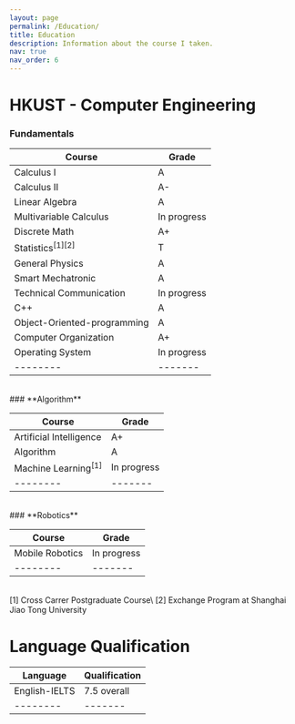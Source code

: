 ```yaml
---
layout: page
permalink: /Education/
title: Education
description: Information about the course I taken.
nav: true
nav_order: 6
---
```


# **HKUST - Computer Engineering**
### **Fundamentals**

| Course    | Grade |
| -------- | ------- |
| Calculus I  | A    |
| Calculus II | A-     |
| Linear Algebra    | A    |
| Multivariable Calculus   | In progress   |
| Discrete Math    | A+    |
| Statistics<sup>[1][2]</sup>    | T    |
| General Physics    | A    |
| Smart Mechatronic    | A    |
| Technical Communication   | In progress    |
| C++   | A    |
| Object-Oriented-programming    | A    |
| Computer Organization     | A+    |
| Operating System     | In progress    |
| -------- | ------- |

<br/>
### **Algorithm**

| Course    | Grade |
| -------- | ------- |
| Artificial Intelligence    | A+ |
| Algorithm | A     |
| Machine Learning<sup>[1]</sup>    | In progress    |
| -------- | ------- |

<br/>
### **Robotics**

| Course    | Grade |
| -------- | ------- |
| Mobile Robotics    | In progress |
| -------- | ------- |

<br/>
[1] Cross Carrer Postgraduate Course\
[2] Exchange Program at Shanghai Jiao Tong University
<br/>

# **Language Qualification**

| Language    | Qualification |
| -------- | ------- |
| English-IELTS | 7.5 overall |
| -------- | ------- |